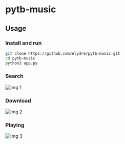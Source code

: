 # pytb-music

## Usage

### Install and run

```bash
git clone https://github.com/elydre/pytb-music.git
cd pytb-music
python3 app.py
```

### Search

![img 1](https://pf4.ddns.net/doc/img/pytb1.png)

### Download

![img 2](https://pf4.ddns.net/doc/img/pytb2.png)

### Playing

![img 3](https://pf4.ddns.net/doc/img/pytb3.png)
